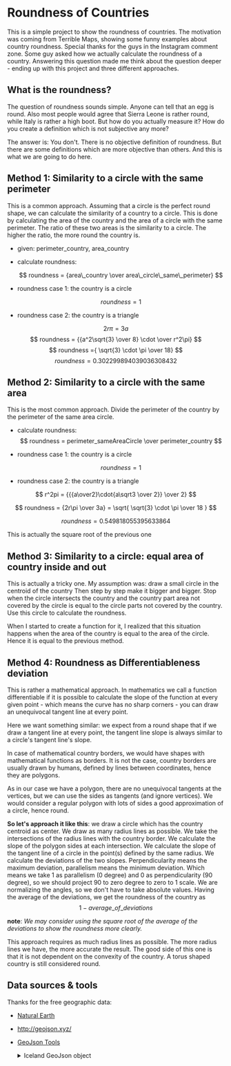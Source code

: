 # Roundness of Countries

This is a simple project to show the roundness of countries. The motivation was coming from Terrible Maps, showing some funny examples about country roundness. Special thanks for the guys in the Instagram comment zone. Some guy asked how we actually calculate the roundness of a country. Answering this question made me think about the question deeper - ending up with this project and three different approaches.

## What is the roundness?

The question of roundness sounds simple. Anyone can tell that an egg is round. Also most people would agree that Sierra Leone is rather round, while Italy is rather a high boot. But how do you actually measure it? How do you create a definition which is not subjective any more?

The answer is: You don't. There is no objective definition of roundness. But there are some definitions which are more objective than others. And this is what we are going to do here.

## Method 1: Similarity to a circle with the same perimeter

This is a common approach. Assuming that a circle is the perfect round shape, we can calculate the similarity of a country to a circle. This is done by calculating the area of the country and the area of a circle with the same perimeter. The ratio of these two areas is the similarity to a circle. The higher the ratio, the more round the country is.

- given: perimeter_country, area_country
- calculate roundness:

    $$ roundness = {area\_country \over area\_circle\_same\_perimeter} $$

- roundness case 1: the country is a circle

   $$ roundness = 1 $$

- roundness case 2: the country is a triangle

$$ 2r\pi = 3a $$
$$ roundness = {{a^2\sqrt{3} \over 8} \cdot  \over r^2\pi} $$
$$ roundness ={ \sqrt{3} \cdot \pi \over 18} $$
$$ roundness = 0.302299894039036308432 $$

## Method 2: Similarity to a circle with the same area

This is the most common approach. Divide the perimeter of the country by the perimeter of the same area circle.

- calculate roundness:
    $$ roundness = perimeter_sameAreaCircle \over perimeter_country $$
- roundness case 1: the country is a circle

   $$ roundness = 1 $$

- roundness case 2: the country is a triangle

$$ r^2pi =  {{{a\over2}\cdot{a\sqrt3 \over 2}} \over 2} $$

$$ roundness =  {2r\pi \over 3a} = \sqrt{ \sqrt{3} \cdot \pi \over 18 } $$

$$ roundness = 0.549818055395633864 $$

This is actually the square root of the previous one

## Method 3: Similarity to a circle: equal area of country inside and out

This is actually a tricky one. My assumption was: draw a small circle in the centroid of the country Then step by step make it bigger and bigger. Stop when the circle intersects the country and the country part area not covered by the circle is equal to the circle parts not covered by the country. Use this circle to calculate the roundness.

When I started to create a function for it, I realized that this situation happens when the area of the country is equal to the area of the circle.
Hence it is equal to the previous method.

## Method 4: Roundness as Differentiableness deviation

This is rather a mathematical approach. In mathematics we call a function differentiable if it is possible to calculate the slope of the function at every given point - which means the curve has no sharp corners - you can draw an unequivocal tangent line at every point.

Here we want something similar: we expect from a round shape that if we draw a tangent line at every point, the tangent line slope is always similar to a circle's tangent line's slope.

In case of mathematical country borders, we would have shapes with mathematical functions as borders. It is not the case, country borders are usually drawn by humans, defined by lines between coordinates, hence they are polygons.

As in our case we have a polygon, there are no unequivocal tangents at the vertices, but we can use the sides as tangents (and ignore vertices). We would consider a regular polygon with lots of sides a good approximation of a circle, hence round.

__So let's approach it like this__: we draw a circle which has the country centroid as center. We draw as many radius lines as possible. We take the intersections of the radius lines with the country border. We calculate the slope of the polygon sides at each intersection. We calculate the slope of the tangent line of a circle in the point(s) defined by the same radius. We calculate the deviations of the two slopes. Perpendicularity means the maximum deviation, parallelism means the minimum deviation. Which means we take 1 as parallelism (0 degree) and 0 as perpendicularity (90 degree), so we should project 90 to zero degree to zero to 1 scale. We are normalizing the angles, so we don't have to take absolute values. Having the average of the deviations, we get the roundness of the country as
$$ 1 - average\_of\_deviations $$

__note__: _We may consider using the square root of the average of the deviations to show the roundness more clearly._

This approach requires as much radius lines as possible. The more radius lines we have, the more accurate the result. The good side of this one is that it is not dependent on the convexity of the country. A torus shaped country is still considered round.

## Data sources & tools

Thanks for the free geographic data:

- [Natural Earth](https://www.naturalearthdata.com/downloads/10m-cultural-vectors/10m-admin-0-countries/)
- <http://geojson.xyz/>
- [GeoJson Tools](https://geojson.tools/)

  <details>
  <summary>
  Iceland GeoJson object
  </summary>
  
  Copy this one into the GeoJson tools to see the result.
  
  ```json
  {
      "type": "Feature",
      "properties": {
          "scalerank": 1,
          "labelrank": 3,
          "sovereignt": "Iceland",
          "sov_a3": "ISL",
          "adm0_dif": 0,
          "level": 2,
          "type": "Sovereign country",
          "admin": "Iceland",
          "adm0_a3": "ISL",
          "geou_dif": 0,
          "geounit": "Iceland",
          "gu_a3": "ISL",
          "su_dif": 0,
          "subunit": "Iceland",
          "su_a3": "ISL",
          "brk_diff": 0,
          "name": "Iceland",
          "name_long": "Iceland",
          "brk_a3": "ISL",
          "brk_name": "Iceland",
          "brk_group": null,
          "abbrev": "Iceland",
          "postal": "IS",
          "formal_en": "Republic of Iceland",
          "formal_fr": null,
          "note_adm0": null,
          "note_brk": null,
          "name_sort": "Iceland",
          "name_alt": null,
          "mapcolor7": 1,
          "mapcolor8": 4,
          "mapcolor9": 4,
          "mapcolor13": 9,
          "pop_est": 306694,
          "gdp_md_est": 12710,
          "pop_year": -99,
          "lastcensus": -99,
          "gdp_year": -99,
          "economy": "2. Developed region: nonG7",
          "income_grp": "1. High income: OECD",
          "wikipedia": -99,
          "fips_10": null,
          "iso_a2": "IS",
          "iso_a3": "ISL",
          "iso_n3": "352",
          "un_a3": "352",
          "wb_a2": "IS",
          "wb_a3": "ISL",
          "woe_id": -99,
          "adm0_a3_is": "ISL",
          "adm0_a3_us": "ISL",
          "adm0_a3_un": -99,
          "adm0_a3_wb": -99,
          "continent": "Europe",
          "region_un": "Europe",
          "subregion": "Northern Europe",
          "region_wb": "Europe & Central Asia",
          "name_len": 7,
          "long_len": 7,
          "abbrev_len": 7,
          "tiny": -99,
          "homepart": 1,
          "featureclass": "Admin-0 country"
      },
      "geometry": {
          "type": "Polygon",
          "coordinates": [
              [
                  [
                      -14.508695441129234,
                      66.45589223903143
                  ],
                  [
                      -14.739637417041607,
                      65.8087482774403
                  ],
                  [
                      -13.60973222497981,
                      65.12667104761987
                  ],
                  [
                      -14.909833746794902,
                      64.36408193628868
                  ],
                  [
                      -17.794438035543422,
                      63.678749091233854
                  ],
                  [
                      -18.656245896874992,
                      63.49638296167582
                  ],
                  [
                      -19.97275468594276,
                      63.64363495549153
                  ],
                  [
                      -22.762971971110158,
                      63.960178941495386
                  ],
                  [
                      -21.778484259517683,
                      64.40211579045551
                  ],
                  [
                      -23.95504391121911,
                      64.8911298692335
                  ],
                  [
                      -22.184402635170358,
                      65.0849681667603
                  ],
                  [
                      -22.227423265053332,
                      65.37859365504274
                  ],
                  [
                      -24.326184047939336,
                      65.61118927678847
                  ],
                  [
                      -23.65051469572309,
                      66.26251902939522
                  ],
                  [
                      -22.134922451250887,
                      66.41046865504687
                  ],
                  [
                      -20.57628373867955,
                      65.73211212835143
                  ],
                  [
                      -19.05684160000159,
                      66.27660085719477
                  ],
                  [
                      -17.79862382655905,
                      65.99385325790978
                  ],
                  [
                      -16.167818976292125,
                      66.52679230413587
                  ],
                  [
                      -14.508695441129234,
                      66.45589223903143
                  ]
              ]
          ]
      }
  }
  ```
  
  </details>
  